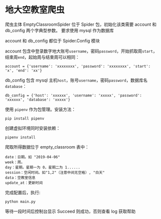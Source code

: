 # 地大空教室爬虫

爬虫主体 EmptyClassroomSpider 位于 Spider 包，初始化该类需要 account 和 db_config 两个字典型参数。
要求使用 mysql 作为数据库

account 和 db_config 都位于 Spider.Config 模块

account 包含中登录数字地大账号`username`，密码`password`，开始抓取周`start`，结束周`end`，起始周与结束周可以相同：

```angular2html
account = {'username': 'xxxxxxxx', 'password': 'xxxxxxxx', 'start': 'x', 'end': 'xx'}
```

db_config 包含 mysql 主机`host`，账号`username`，密码`password`，数据库名`database`：

```angular2html
db_config = {'host': 'xxxxxx', 'username': 'xxxxx', 'password': 'xxxxxx', 'database': 'xxxxx'}
```

使用 `pipenv` 作为包管理。安装方法：
```
pip install pipenv
```
创建虚拟环境同时安装依赖：
```
pipenv install
```

爬取所得数据位于 empty_classroom 表中：

```angular2html
date：日期。如 "2019-04-06"
week：周。
day：星期。星期一为 0，星期二为 1......
session：空闲时间。如"1,2"（注意中间无空格）, "白天"
data：空教室信息
update_at：更新时间
```

完成配置后，执行:

```shell
python main.py
```
等待一段时间后控制台显示 Succeed 则成功，否则查看 log 获取帮助
